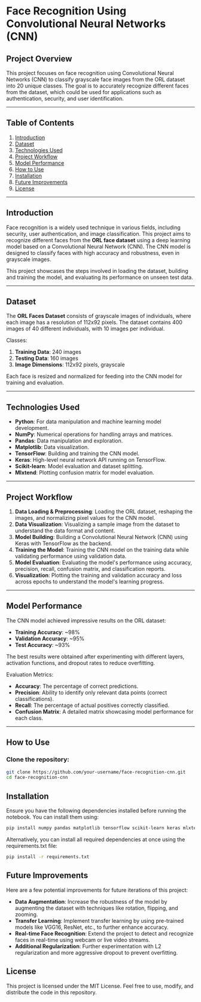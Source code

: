 # Face Recognition Using Convolutional Neural Networks (CNN)

## Project Overview
This project focuses on face recognition using Convolutional Neural Networks (CNN) to classify grayscale face images from the ORL dataset into 20 unique classes. The goal is to accurately recognize different faces from the dataset, which could be used for applications such as authentication, security, and user identification.

---

## Table of Contents
1. [Introduction](#introduction)
2. [Dataset](#dataset)
3. [Technologies Used](#technologies-used)
4. [Project Workflow](#project-workflow)
5. [Model Performance](#model-performance)
6. [How to Use](#how-to-use)
7. [Installation](#installation)
8. [Future Improvements](#future-improvements)
9. [License](#license)

---

## Introduction
Face recognition is a widely used technique in various fields, including security, user authentication, and image classification. This project aims to recognize different faces from the **ORL face dataset** using a deep learning model based on a Convolutional Neural Network (CNN). The CNN model is designed to classify faces with high accuracy and robustness, even in grayscale images.

This project showcases the steps involved in loading the dataset, building and training the model, and evaluating its performance on unseen test data.

---

## Dataset
The **ORL Faces Dataset** consists of grayscale images of individuals, where each image has a resolution of 112x92 pixels. The dataset contains 400 images of 40 different individuals, with 10 images per individual.

Classes:
1. **Training Data**: 240 images
2. **Testing Data**: 160 images
3. **Image Dimensions**: 112x92 pixels, grayscale

Each face is resized and normalized for feeding into the CNN model for training and evaluation.

---

## Technologies Used
- **Python**: For data manipulation and machine learning model development.
- **NumPy**: Numerical operations for handling arrays and matrices.
- **Pandas**: Data manipulation and exploration.
- **Matplotlib**: Data visualization.
- **TensorFlow**: Building and training the CNN model.
- **Keras**: High-level neural network API running on TensorFlow.
- **Scikit-learn**: Model evaluation and dataset splitting.
- **Mlxtend**: Plotting confusion matrix for model evaluation.

---

## Project Workflow
1. **Data Loading & Preprocessing**: Loading the ORL dataset, reshaping the images, and normalizing pixel values for the CNN model.
2. **Data Visualization**: Visualizing a sample image from the dataset to understand the data format and content.
3. **Model Building**: Building a Convolutional Neural Network (CNN) using Keras with TensorFlow as the backend.
4. **Training the Model**: Training the CNN model on the training data while validating performance using validation data.
5. **Model Evaluation**: Evaluating the model's performance using accuracy, precision, recall, confusion matrix, and classification reports.
6. **Visualization**: Plotting the training and validation accuracy and loss across epochs to understand the model's learning progress.

---

## Model Performance
The CNN model achieved impressive results on the ORL dataset:

- **Training Accuracy**: ~98%
- **Validation Accuracy**: ~95%
- **Test Accuracy**: ~93%

The best results were obtained after experimenting with different layers, activation functions, and dropout rates to reduce overfitting.

Evaluation Metrics:
- **Accuracy**: The percentage of correct predictions.
- **Precision**: Ability to identify only relevant data points (correct classifications).
- **Recall**: The percentage of actual positives correctly classified.
- **Confusion Matrix**: A detailed matrix showcasing model performance for each class.

---

## How to Use
### Clone the repository:
```bash
git clone https://github.com/your-username/face-recognition-cnn.git
cd face-recognition-cnn
```

## Installation
Ensure you have the following dependencies installed before running the notebook. You can install them using:
```bash
pip install numpy pandas matplotlib tensorflow scikit-learn keras mlxtend
```
Alternatively, you can install all required dependencies at once using the requirements.txt file:
```bash
pip install -r requirements.txt
```

## Future Improvements
Here are a few potential improvements for future iterations of this project:

- **Data Augmentation**: Increase the robustness of the model by augmenting the dataset with techniques like rotation, flipping, and zooming.
- **Transfer Learning**: Implement transfer learning by using pre-trained models like VGG16, ResNet, etc., to further enhance accuracy.
- **Real-time Face Recognition**: Extend the project to detect and recognize faces in real-time using webcam or live video streams.
- **Additional Regularization**: Further experimentation with L2 regularization and more aggressive dropout to prevent overfitting.

## License
This project is licensed under the MIT License. Feel free to use, modify, and distribute the code in this repository.

